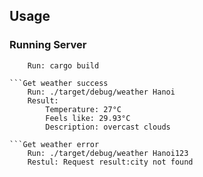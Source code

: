 ## Usage


### Running Server

``` Build
    Run: cargo build

```Get weather success
    Run: ./target/debug/weather Hanoi
    Result:
        Temperature: 27°C
        Feels like: 29.93°C
        Description: overcast clouds

```Get weather error
    Run: ./target/debug/weather Hanoi123
    Restul: Request result:city not found

